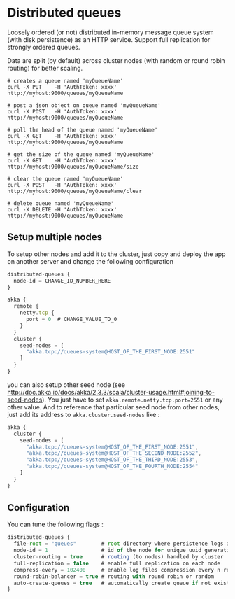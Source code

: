Distributed queues
=================================

Loosely ordered (or not) distributed in-memory message queue system (with disk persistence) as an HTTP service.
Support full replication for strongly ordered queues.

Data are split (by default) across cluster nodes (with random or round robin routing) for better scaling. 

```
# creates a queue named 'myQueueName'
curl -X PUT    -H 'AuthToken: xxxx' http://myhost:9000/queues/myQueueName 

# post a json object on queue named 'myQueueName'
curl -X POST   -H 'AuthToken: xxxx' http://myhost:9000/queues/myQueueName 

# poll the head of the queue named 'myQueueName'
curl -X GET    -H 'AuthToken: xxxx' http://myhost:9000/queues/myQueueName

# get the size of the queue named 'myQueueName'
curl -X GET    -H 'AuthToken: xxxx' http://myhost:9000/queues/myQueueName/size 

# clear the queue named 'myQueueName'
curl -X POST   -H 'AuthToken: xxxx' http://myhost:9000/queues/myQueueName/clear

# delete queue named 'myQueueName'
curl -X DELETE -H 'AuthToken: xxxx' http://myhost:9000/queues/myQueueName 

```

Setup multiple nodes
--------------------

To setup other nodes and add it to the cluster, just copy and deploy the app on another server and change the following configuration

```javascript
distributed-queues {
  node-id = CHANGE_ID_NUMBER_HERE 
}

akka {
  remote {
    netty.tcp {
      port = 0  # CHANGE_VALUE_TO_0
    }
  }
  cluster {
    seed-nodes = [
      "akka.tcp://queues-system@HOST_OF_THE_FIRST_NODE:2551"
    ]
  }
}
```

you can also setup other seed node (see http://doc.akka.io/docs/akka/2.3.3/scala/cluster-usage.html#joining-to-seed-nodes).
You just have to set `akka.remote.netty.tcp.port=2551` or any other value. And to reference that particular seed node 
from other nodes, just add its address to `akka.cluster.seed-nodes` like :

```javascript
akka {
  cluster {
    seed-nodes = [
      "akka.tcp://queues-system@HOST_OF_THE_FIRST_NODE:2551",
      "akka.tcp://queues-system@HOST_OF_THE_SECOND_NODE:2552",
      "akka.tcp://queues-system@HOST_OF_THE_THIRD_NODE:2553",
      "akka.tcp://queues-system@HOST_OF_THE_FOURTH_NODE:2554"
    ]
  }
}
```

Configuration
-------------

You can tune the following flags :

```javascript
distributed-queues {
  file-root = "queues"        # root directory where persistence logs are stored
  node-id = 1                 # id of the node for unique uuid generation in the cluster
  cluster-routing = true      # routing (to nodes) handled by cluster
  full-replication = false    # enable full replication on each node
  compress-every = 102400     # enable log files compression every n read operaiton
  round-robin-balancer = true # routing with round robin or random
  auto-create-queues = true   # automatically create queue if not exists
}
```


